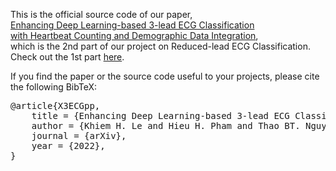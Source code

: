 This is the official source code of our paper, <br />
[Enhancing Deep Learning-based 3-lead ECG Classification <br />with Heartbeat Counting and Demographic Data Integration](https://arxiv.org/abs/2208.07088), <br />
which is the 2nd part of our project on Reduced-lead ECG Classification. Check out the 1st part [here](https://github.com/lhkhiem28/LightX3ECG). 

If you find the paper or the source code useful to your projects, please cite the following BibTeX: 
<pre>
@article{X3ECGpp, 
    title = {Enhancing Deep Learning-based 3-lead ECG Classification with Heartbeat Counting and Demographic Data Integration}, 
    author = {Khiem H. Le and Hieu H. Pham and Thao BT. Nguyen and Tu A. Nguyen and Tien N. Thanh and Cuong D. Do}, 
    journal = {arXiv}, 
    year = {2022}, 
}
</pre>